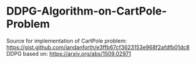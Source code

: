 # DDPG-Algorithm-on-CartPole-Problem
Source for implementation of CartPole problem: https://gist.github.com/iandanforth/e3ffb67cf3623153e968f2afdfb01dc8
DDPG based on: https://arxiv.org/abs/1509.02971